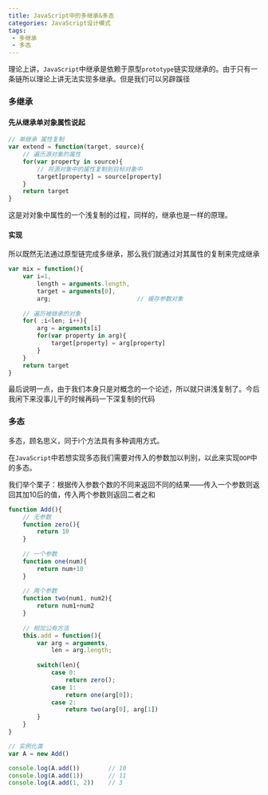 ```yaml
---
title: JavaScript中的多继承&多态
categories: JavaScript设计模式
tags: 
 - 多继承
 - 多态
---
```


理论上讲，`JavaScript`中继承是依赖于原型`prototype`链实现继承的。由于只有一条链所以理论上讲无法实现多继承。但是我们可以另辟蹊径

<!--more-->

### 多继承

#### 先从继承单对象属性说起

```javascript
// 单继承 属性复制
var extend = function(target, source){
    // 遍历源对象的属性
    for(var property in source){
		// 将源对象中的属性复制到目标对象中
        target[property] = source[property]
    }
   	return target
}
```

这是对对象中属性的一个浅复制的过程，同样的，继承也是一样的原理。

#### 实现

所以既然无法通过原型链完成多继承，那么我们就通过对其属性的复制来完成继承

```javascript
var mix = function(){
    var i=1,
        length = arguments.length,
        target = arguments[0],
        arg;						// 缓存参数对象
    
    // 遍历被继承的对象
    for( ;i<len; i++){
        arg = arguments[i]
        for(var property in arg){
            target[property] = arg[property]
        }
    }
    return target
}
```

最后说明一点，由于我们本身只是对概念的一个论述，所以就只讲浅复制了。今后我闲下来没事儿干的时候再码一下深复制的代码

### 多态

多态，顾名思义，同于i个方法具有多种调用方式。

在`JavaScript`中若想实现多态我们需要对传入的参数加以判别，以此来实现`OOP`中的多态。

我们举个栗子：根据传入参数个数的不同来返回不同的结果——传入一个参数则返回其加10后的值，传入两个参数则返回二者之和

```javascript
function Add(){
    // 无参数
    function zero(){
        return 10
    }
    
    // 一个参数
    function one(num){
        return num+10
    }
    
    // 两个参数
    function two(num1, num2){
        return num1+num2
    }
    
    // 相加公有方法
    this.add = function(){
        var arg = arguments,
            len = arg.length;
        
        switch(len){
            case 0:
                return zero();
            case 1:
                return one(arg[0]);
            case 2:
                return two(arg[0], arg[1])
        }
    }
}

// 实例化类
var A = new Add()

console.log(A.add())		// 10
console.log(A.add(1))		// 11
console.log(A.add(1, 2))	// 3
```

